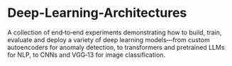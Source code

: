 # Deep-Learning-Architectures
A collection of end‑to‑end experiments demonstrating how to build, train, evaluate and deploy a variety of deep learning models—from custom autoencoders for anomaly detection, to transformers and pretrained LLMs for NLP, to CNNs and VGG‑13 for image classification.
